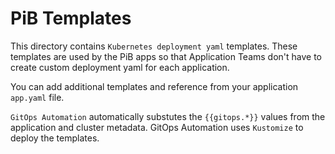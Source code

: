 # PiB Templates

This directory contains `Kubernetes deployment yaml` templates. These templates are used by the PiB apps so that Application Teams don't have to create custom deployment yaml for each application.

You can add additional templates and reference from your application `app.yaml` file.

`GitOps Automation` automatically substutes the `{{gitops.*}}` values from the application and cluster metadata. GitOps Automation uses `Kustomize` to deploy the templates.
